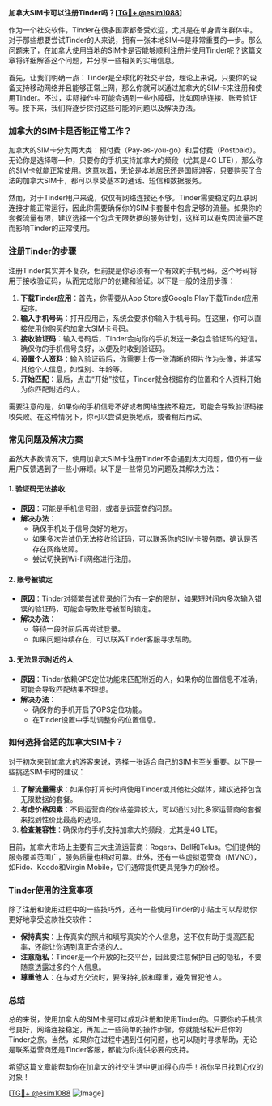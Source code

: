 **加拿大SIM卡可以注册Tinder吗？[[TG💪+ @esim1088](https://t.me/s/esim1088)]**

作为一个社交软件，Tinder在很多国家都备受欢迎，尤其是在单身青年群体中。对于那些想要尝试Tinder的人来说，拥有一张本地SIM卡是非常重要的一步。那么问题来了，在加拿大使用当地的SIM卡是否能够顺利注册并使用Tinder呢？这篇文章将详细解答这个问题，并分享一些相关的实用信息。

首先，让我们明确一点：Tinder是全球化的社交平台，理论上来说，只要你的设备支持移动网络并且能够正常上网，那么你就可以通过加拿大的SIM卡来注册和使用Tinder。不过，实际操作中可能会遇到一些小障碍，比如网络连接、账号验证等。接下来，我们将逐步探讨这些可能的问题以及解决办法。

### **加拿大的SIM卡是否能正常工作？**

加拿大的SIM卡分为两大类：预付费（Pay-as-you-go）和后付费（Postpaid）。无论你是选择哪一种，只要你的手机支持加拿大的频段（尤其是4G LTE），那么你的SIM卡就能正常使用。这意味着，无论是本地居民还是国际游客，只要购买了合法的加拿大SIM卡，都可以享受基本的通话、短信和数据服务。

然而，对于Tinder用户来说，仅仅有网络连接还不够。Tinder需要稳定的互联网连接才能正常运行，因此你需要确保你的SIM卡套餐中包含足够的流量。如果你的套餐流量有限，建议选择一个包含无限数据的服务计划，这样可以避免因流量不足而影响Tinder的正常使用。

### **注册Tinder的步骤**

注册Tinder其实并不复杂，但前提是你必须有一个有效的手机号码。这个号码将用于接收验证码，从而完成账户的创建和验证。以下是一般的注册步骤：

1. **下载Tinder应用**：首先，你需要从App Store或Google Play下载Tinder应用程序。
2. **输入手机号码**：打开应用后，系统会要求你输入手机号码。在这里，你可以直接使用你购买的加拿大SIM卡号码。
3. **接收验证码**：输入号码后，Tinder会向你的手机发送一条包含验证码的短信。确保你的手机信号良好，以便及时收到验证码。
4. **设置个人资料**：输入验证码后，你需要上传一张清晰的照片作为头像，并填写其他个人信息，如性别、年龄等。
5. **开始匹配**：最后，点击“开始”按钮，Tinder就会根据你的位置和个人资料开始为你匹配附近的人。

需要注意的是，如果你的手机信号不好或者网络连接不稳定，可能会导致验证码接收失败。在这种情况下，你可以尝试更换地点，或者稍后再试。

### **常见问题及解决方案**

虽然大多数情况下，使用加拿大SIM卡注册Tinder不会遇到太大问题，但仍有一些用户反馈遇到了一些小麻烦。以下是一些常见的问题及其解决方法：

#### **1. 验证码无法接收**
   - **原因**：可能是手机信号弱，或者是运营商的问题。
   - **解决办法**：
     - 确保手机处于信号良好的地方。
     - 如果多次尝试仍无法接收验证码，可以联系你的SIM卡服务商，确认是否存在网络故障。
     - 尝试切换到Wi-Fi网络进行注册。

#### **2. 账号被锁定**
   - **原因**：Tinder对频繁尝试登录的行为有一定的限制，如果短时间内多次输入错误的验证码，可能会导致账号被暂时锁定。
   - **解决办法**：
     - 等待一段时间后再尝试登录。
     - 如果问题持续存在，可以联系Tinder客服寻求帮助。

#### **3. 无法显示附近的人**
   - **原因**：Tinder依赖GPS定位功能来匹配附近的人，如果你的位置信息不准确，可能会导致匹配结果不理想。
   - **解决办法**：
     - 确保你的手机开启了GPS定位功能。
     - 在Tinder设置中手动调整你的位置信息。

### **如何选择合适的加拿大SIM卡？**

对于初次来到加拿大的游客来说，选择一张适合自己的SIM卡至关重要。以下是一些挑选SIM卡时的建议：

1. **了解流量需求**：如果你打算长时间使用Tinder或其他社交媒体，建议选择包含无限数据的套餐。
2. **考虑价格因素**：不同运营商的价格差异较大，可以通过对比多家运营商的套餐来找到性价比最高的选项。
3. **检查兼容性**：确保你的手机支持加拿大的频段，尤其是4G LTE。

目前，加拿大市场上主要有三大主流运营商：Rogers、Bell和Telus。它们提供的服务覆盖范围广，服务质量也相对可靠。此外，还有一些虚拟运营商（MVNO），如Fido、Koodo和Virgin Mobile，它们通常提供更具竞争力的价格。

### **Tinder使用的注意事项**

除了注册和使用过程中的一些技巧外，还有一些使用Tinder的小贴士可以帮助你更好地享受这款社交软件：

- **保持真实**：上传真实的照片和填写真实的个人信息，这不仅有助于提高匹配率，还能让你遇到真正合适的人。
- **注意隐私**：Tinder是一个开放的社交平台，因此要注意保护自己的隐私，不要随意透露过多的个人信息。
- **尊重他人**：在与对方交流时，要保持礼貌和尊重，避免冒犯他人。

### **总结**

总的来说，使用加拿大的SIM卡是可以成功注册和使用Tinder的。只要你的手机信号良好，网络连接稳定，再加上一些简单的操作步骤，你就能轻松开启你的Tinder之旅。当然，如果你在过程中遇到任何问题，也可以随时寻求帮助，无论是联系运营商还是Tinder客服，都能为你提供必要的支持。

希望这篇文章能帮助你在加拿大的社交生活中更加得心应手！祝你早日找到心仪的对象！

[[TG💪+ @esim1088](https://t.me/s/esim1088) ![Image](https://i.postimg.cc/4NQfJmqS/Snipaste-2025-05-13-00-14-12.png)]